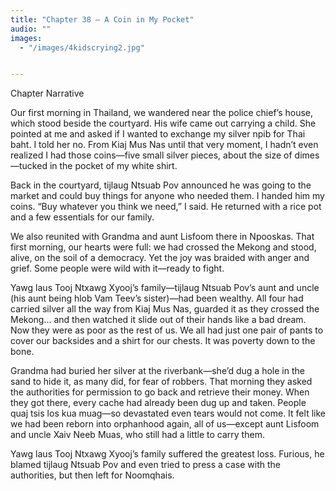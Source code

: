 ```yaml
---
title: "Chapter 38 — A Coin in My Pocket"
audio: ""
images:
  - "/images/4kidscrying2.jpg"


---
```


Chapter Narrative

Our first morning in Thailand, we wandered near the police chief’s house, which stood beside the courtyard. His wife came out carrying a child. She pointed at me and asked if I wanted to exchange my silver npib for Thai baht. I told her no. From Kiaj Mus Nas until that very moment, I hadn’t even realized I had those coins—five small silver pieces, about the size of dimes—tucked in the pocket of my white shirt.

Back in the courtyard, tijlaug Ntsuab Pov announced he was going to the market and could buy things for anyone who needed them. I handed him my coins. “Buy whatever you think we need,” I said. He returned with a rice pot and a few essentials for our family.

We also reunited with Grandma and aunt Lisfoom there in Npooskas. That first morning, our hearts were full: we had crossed the Mekong and stood, alive, on the soil of a democracy. Yet the joy was braided with anger and grief. Some people were wild with it—ready to fight.

Yawg laus Tooj Ntxawg Xyooj’s family—tijlaug Ntsuab Pov’s aunt and uncle (his aunt being hlob Vam Teev’s sister)—had been wealthy. All four had carried silver all the way from Kiaj Mus Nas, guarded it as they crossed the Mekong… and then watched it slide out of their hands like a bad dream. Now they were as poor as the rest of us. We all had just one pair of pants to cover our backsides and a shirt for our chests. It was poverty down to the bone.

Grandma had buried her silver at the riverbank—she’d dug a hole in the sand to hide it, as many did, for fear of robbers. That morning they asked the authorities for permission to go back and retrieve their money. When they got there, every cache had already been dug up and taken. People quaj tsis los kua muag—so devastated even tears would not come. It felt like we had been reborn into orphanhood again, all of us—except aunt Lisfoom and uncle Xaiv Neeb Muas, who still had a little to carry them.

Yawg laus Tooj Ntxawg Xyooj’s family suffered the greatest loss. Furious, he blamed tijlaug Ntsuab Pov and even tried to press a case with the authorities, but then left for Noomqhais.